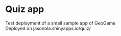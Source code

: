 # Quiz app

Test deployment of a small sample app of GeoGame  
Deployed on jasonola.shinyapps.io/quiz/